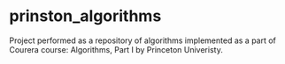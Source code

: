 # prinston_algorithms

Project performed as a repository of algorithms implemented as a part of Courera course: Algorithms, Part I by Princeton Univeristy.
